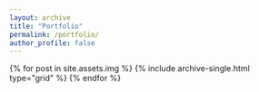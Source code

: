 ```yaml
---
layout: archive
title: "Portfolio"
permalink: /portfolio/
author_profile: false
---
```


<div class="grid__wrapper">
  {% for post in site.assets.img %}
    {% include archive-single.html type="grid" %}
  {% endfor %}
</div>
